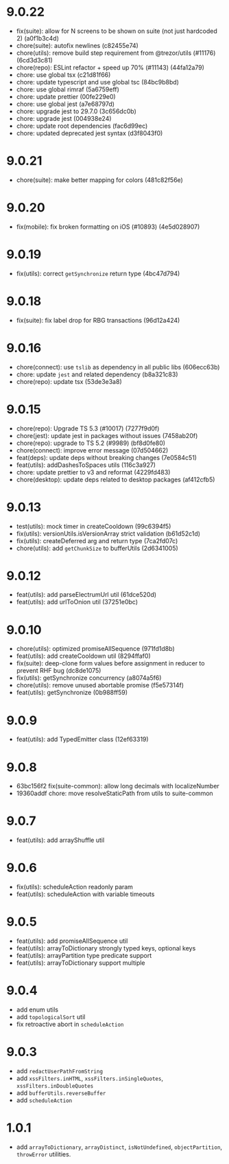 # 9.0.22

-   fix(suite): allow for N screens to be shown on suite (not just hardcoded 2) (a0f1b3c4d)
-   chore(suite): autofix newlines (c82455e74)
-   chore(utils): remove build step requirement from @trezor/utils (#11176) (6cd3d3c81)
-   chore(repo): ESLint refactor + speed up 70% (#11143) (44fa12a79)
-   chore: use global tsx (c21d81f66)
-   chore: update typescript and use global tsc (84bc9b8bd)
-   chore: use global rimraf (5a6759eff)
-   chore: update prettier (00fe229e0)
-   chore: use global jest (a7e68797d)
-   chore: upgrade jest to 29.7.0 (3c656dc0b)
-   chore: upgrade jest (004938e24)
-   chore: update root dependencies (fac6d99ec)
-   chore: updated deprecated jest syntax (d3f8043f0)

# 9.0.21

-   chore(suite): make better mapping for colors (481c82f56e)

# 9.0.20

-   fix(mobile): fix broken formatting on iOS (#10893) (4e5d028907)

# 9.0.19

-   fix(utils): correct `getSynchronize` return type (4bc47d794)

# 9.0.18

-   fix(suite): fix label drop for RBG transactions (96d12a424)

# 9.0.16

-   chore(connect): use `tslib` as dependency in all public libs (606ecc63b)
-   chore: update `jest` and related dependency (b8a321c83)
-   chore(repo): update tsx (53de3e3a8)

# 9.0.15

-   chore(repo): Upgrade TS 5.3 (#10017) (7277f9d0f)
-   chore(jest): update jest in packages without issues (7458ab20f)
-   chore(repo): upgrade to TS 5.2 (#9989) (bf8d0fe80)
-   chore(connect): improve error message (07d504662)
-   feat(deps): update deps without breaking changes (7e0584c51)
-   feat(utils): addDashesToSpaces utils (116c3a927)
-   chore: update prettier to v3 and reformat (4229fd483)
-   chore(desktop): update deps related to desktop packages (af412cfb5)

# 9.0.13

-   test(utils): mock timer in createCooldown (99c6394f5)
-   fix(utils): versionUtils.isVersionArray strict validation (b61d52c1d)
-   fix(utils): createDeferred arg and return type (7ca2fd07c)
-   chore(utils): add `getChunkSize` to bufferUtils (2d6341005)

# 9.0.12

-   feat(utils): add parseElectrumUrl util (61dce520d)
-   feat(utils): add urlToOnion util (37251e0bc)

# 9.0.10

-   chore(utils): optimized promiseAllSequence (971fd1d8b)
-   feat(utils): add createCooldown util (8294ffaf0)
-   fix(suite): deep-clone form values before assignment in reducer to prevent RHF bug (dc8de1075)
-   fix(utils): getSynchronize concurrency (a8074a5f6)
-   chore(utils): remove unused abortable promise (f5e57314f)
-   feat(utils): getSynchronize (0b988ff59)

# 9.0.9

-   feat(utils): add TypedEmitter class (12ef63319)

# 9.0.8

-   63bc156f2 fix(suite-common): allow long decimals with localizeNumber
-   19360addf chore: move resolveStaticPath from utils to suite-common

# 9.0.7

-   feat(utils): add arrayShuffle util

# 9.0.6

-   fix(utils): scheduleAction readonly param
-   feat(utils): scheduleAction with variable timeouts

# 9.0.5

-   feat(utils): add promiseAllSequence util
-   feat(utils): arrayToDictionary strongly typed keys, optional keys
-   feat(utils): arrayPartition type predicate support
-   feat(utils): arrayToDictionary support multiple

# 9.0.4

-   add enum utils
-   add `topologicalSort` util
-   fix retroactive abort in `scheduleAction`

# 9.0.3

-   add `redactUserPathFromString`
-   add `xssFilters.inHTML`, `xssFilters.inSingleQuotes`, `xssFilters.inDoubleQuotes`
-   add `bufferUtils.reverseBuffer`
-   add `scheduleAction`

# 1.0.1

-   add `arrayToDictionary`, `arrayDistinct`, `isNotUndefined`, `objectPartition`, `throwError` utilities.
